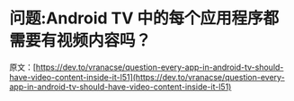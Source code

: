 # 问题:Android TV 中的每个应用程序都需要有视频内容吗？

原文：[https://dev.to/vranacse/question-every-app-in-android-tv-should-have-video-content-inside-it-l51](https://dev.to/vranacse/question-every-app-in-android-tv-should-have-video-content-inside-it-l51)